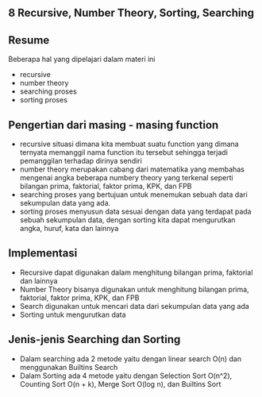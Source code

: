 ## 8 Recursive, Number Theory, Sorting, Searching
## Resume
Beberapa hal yang dipelajari dalam materi ini
- recursive
- number theory
- searching proses
- sorting proses
## Pengertian dari masing - masing function
- recursive situasi dimana kita membuat suatu function yang dimana ternyata memanggil nama function itu tersebut sehingga terjadi pemanggilan terhadap dirinya sendiri
- number theory merupakan cabang dari matematika yang membahas mengenai angka beberapa numbery theory yang terkenal seperti bilangan prima, faktorial, faktor prima, KPK, dan FPB
- searching proses yang bertujuan untuk menemukan sebuah data dari sekumpulan data yang ada.
- sorting proses menyusun data sesuai dengan data yang terdapat pada sebuah sekumpulan data, dengan sorting kita dapat mengurutkan angka, huruf, kata dan lainnya
## Implementasi
- Recursive dapat digunakan dalam menghitung bilangan prima, faktorial dan lainnya
- Number Theory bisanya digunakan untuk menghitung bilangan prima, faktorial, faktor prima, KPK, dan FPB
- Search digunakan untuk mencari data dari sekumpulan data yang ada
- Sorting untuk mengurutkan data
## Jenis-jenis Searching dan Sorting
- Dalam searching ada 2 metode yaitu dengan linear search O(n) dan menggunakan Builtins Search
- Dalam Sorting ada 4 metode yaitu dengan Selection Sort O(n^2), Counting Sort O(n + k), Merge Sort O(log n), dan Builtins Sort